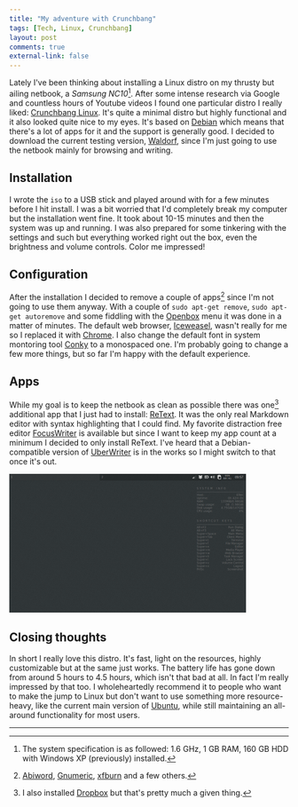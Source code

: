 ```yaml
---
title: "My adventure with Crunchbang"
tags: [Tech, Linux, Crunchbang]
layout: post
comments: true
external-link: false
---
```


Lately I've been thinking about installing a Linux distro on my thrusty but ailing netbook, a *Samsung NC10*[^20121214-1]. After some intense research via Google and countless hours of Youtube videos I found one particular distro I really liked: [Crunchbang Linux](http://crunchbang.org/ "Crunchbang Linux"). It's quite a minimal distro but highly functional and it also looked quite nice to my eyes. It's based on [Debian](http://www.debian.org/ "Debian") which means that there's a lot of apps for it and the support is generally good. I decided to download the current testing version, [Waldorf](http://crunchbang.org/download/testing "Crunchbang Linux 11 Waldorf"), since I'm just going to use the netbook mainly for browsing and writing.

## Installation

I wrote the `iso` to a USB stick and played around with for a few minutes before I hit install. I was a bit worried that I'd completely break my computer but the installation went fine. It took about 10-15 minutes and then the system was up and running. I was also prepared for some tinkering with the settings and such but everything worked right out the box, even the brightness and volume controls. Color me impressed!

## Configuration

After the installation I decided to remove a couple of apps[^20121214-2] since I'm not going to use them anyway. With a couple of `sudo apt-get remove`, `sudo apt-get autoremove` and some fiddling with the [Openbox](http://openbox.org/ "Openbox") menu it was done in a matter of minutes. The default web browser, [Iceweasel](http://www.geticeweasel.org/ "Iceweasel"), wasn't really for me so I replaced it with [Chrome](www.google.com/chrome/ "Chrome"). I also change the default font in system montoring tool [Conky](http://conky.sourceforge.net/ "Conky") to a monospaced one. I'm probably going to change a few more things, but so far I'm happy with the default experience.

## Apps

While my goal is to keep the netbook as clean as possible there was one[^20121214-3] additional app that I just had to install: [ReText](http://sourceforge.net/p/retext/home/ReText/ "ReText"). It was the only real Markdown editor with syntax highlighting that I could find. My favorite distraction free editor [FocusWriter](http://gottcode.org/focuswriter/ "FocusWriter") is available but since I want to keep my app count at a minimum I decided to only install ReText. I've heard that a Debian-compatible version of [UberWriter](http://uberwriter.wolfvollprecht.de/ "UberWriter") is in the works so I might switch to that once it's out.

![Crunchbang Linux (Waldorf)](/images/blog/2012-12-14-crunchbang-waldorf.png "Crunchbang Linux (Waldorf)")

## Closing thoughts

In short I really love this distro. It's fast, light on the resources, highly customizable but at the same just works. The battery life has gone down from around 5 hours to 4.5 hours, which isn't that bad at all. In fact I'm really impressed by that too. I wholeheartedly recommend it to people who want to make the jump to Linux but don't want to use something more resource-heavy, like the current main version of [Ubuntu](http://www.ubuntu.com/ "Ubuntu"), while still maintaining an all-around functionality for most users.

***

[^20121214-1]: The system specification is as followed: 1.6 GHz, 1 GB RAM, 160 GB HDD with Windows XP (previously) installed.
[^20121214-2]: [Abiword](http://www.abisource.com/ "Abiword"), [Gnumeric](http://projects.gnome.org/gnumeric/ "Gnumeric"), [xfburn](http://goodies.xfce.org/projects/applications/xfburn "xfburn") and a few others.
[^20121214-3]: I also installed [Dropbox](http://dropbox.com/ "Dropbox") but that's pretty much a given thing. 
